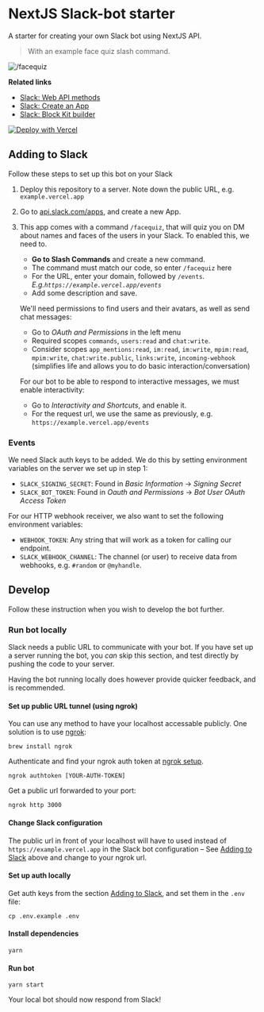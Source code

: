 # NextJS Slack-bot starter

A starter for creating your own Slack bot using NextJS API.

> With an example face quiz slash command.

![/facequiz](./slash-quiz.png)

**Related links**

- [Slack: Web API methods](https://api.slack.com/methods/)
- [Slack: Create an App](http://api.slack.com/apps)
- [Slack: Block Kit builder](https://app.slack.com/block-kit-builder/)

[![Deploy with Vercel](https://vercel.com/button)](https://vercel.com/new/clone?repository-url=https%3A%2F%2Fgithub.com%2Ftomfa%2Fvercel-slackbot%23events&env=SLACK_BOT_TOKEN,SLACK_SIGNING_SECRET,WEBHOOK_TOKEN,SLACK_WEBHOOK_CHANNEL&envDescription=Keys%20needed%20for%20authenticating%20requests%2C%20and%20connecting%20with%20Slack&envLink=https%3A%2F%2Fgithub.com%2Ftomfa%2Fvercel-slackbot%23events&project-name=slackbot&repository-name=slackbot&skippable-integrations=1)

## Adding to Slack

Follow these steps to set up this bot on your Slack

1. Deploy this repository to a server.
   Note down the public URL, e.g. `example.vercel.app`

2. Go to [api.slack.com/apps](https://api.slack.com/apps?new_app=1), and create a new App.

3. This app comes with a command `/facequiz`, that will quiz you on DM about names and faces
   of the users in your Slack. To enabled this, we need to.

   - **Go to Slash Commands** and create a new command.
   - The command must match our code, so enter `/facequiz` here
   - For the URL, enter your domain, followed by `/events`.
     _E.g.`https://example.vercel.app/events`_
   - Add some description and save.

   We'll need permissions to find users and their avatars, as well as
   send chat messages:

   - Go to _OAuth and Permissions_ in the left menu
   - Required scopes `commands`, `users:read` and `chat:write`.
   - Consider scopes `app_mentions:read`, `im:read`, `im:write`, `mpim:read`, `mpim:write`, `chat:write.public`, `links:write`, `incoming-webhook` (simplifies life and allows you to do basic interaction/conversation)

   For our bot to be able to respond to interactive messages, we must enable
   interactivity:

   - Go to _Interactivity and Shortcuts_, and enable it.
   - For the request url, we use the same as previously, e.g.
     `https://example.vercel.app/events`

### Events

   We need Slack auth keys to be added. We do this by setting environment
   variables on the server we set up in step 1:

   - `SLACK_SIGNING_SECRET`: Found in _Basic Information_ -> _Signing Secret_
   - `SLACK_BOT_TOKEN`: Found in _Oauth and Permissions_ -> _Bot User OAuth Access Token_

   For our HTTP webhook receiver, we also want to set the following
   environment variables:

   - `WEBHOOK_TOKEN`: Any string that will work as a token for calling our endpoint.
   - `SLACK_WEBHOOK_CHANNEL`: The channel (or user) to receive data from webhooks,
     e.g. `#random` or `@myhandle`.

## Develop

Follow these instruction when you wish to develop the bot
further.

### Run bot locally

Slack needs a public URL to communicate with your bot.
If you have set up a server running the bot, you _can_ skip this
section, and test directly by pushing the code to your server.

Having the bot running locally does however provide quicker feedback,
and is recommended.

#### Set up public URL tunnel (using ngrok)

You can use any method to have your localhost accessable publicly.
One solution is to use [ngrok](https://dashboard.ngrok.com/get-started/setup):

```
brew install ngrok
```

Authenticate and find your ngrok auth token at [ngrok setup](https://dashboard.ngrok.com/get-started/setup).

```
ngrok authtoken [YOUR-AUTH-TOKEN]
```

Get a public url forwarded to your port:

```
ngrok http 3000
```

#### Change Slack configuration

The public url in front of your localhost will have to used instead of `https://example.vercel.app`
in the Slack bot configuration – See [Adding to Slack](#adding-to-slack) above and change to your ngrok url.

#### Set up auth locally

Get auth keys from the section [Adding to Slack](#adding-to-slack),
and set them in the `.env` file:

```
cp .env.example .env
```

#### Install dependencies

```
yarn
```

#### Run bot

```
yarn start
```

Your local bot should now respond from Slack!
